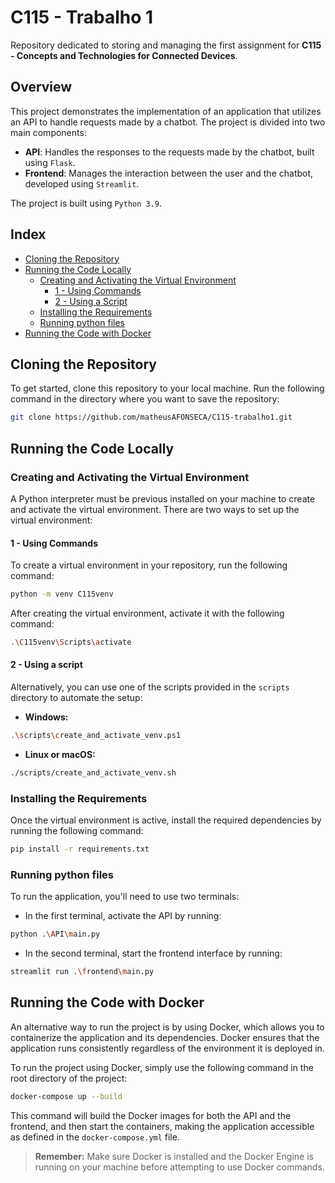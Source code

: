 # C115 - Trabalho 1

Repository dedicated to storing and managing the first assignment for **C115 - Concepts and Technologies for Connected Devices**.

## Overview

This project demonstrates the implementation of an application that utilizes an API to handle requests made by a chatbot. The project is divided into two main components:

- **API**: Handles the responses to the requests made by the chatbot, built using `Flask`.
- **Frontend**: Manages the interaction between the user and the chatbot, developed using `Streamlit`.

The project is built using `Python 3.9`.

## Index
- [Cloning the Repository](#cloning-the-repository)
- [Running the Code Locally](#running-the-code-locally)
  - [Creating and Activating the Virtual Environment](#creating-and-activating-the-virtual-environment)
    - [1 - Using Commands](#1---using-commands)
    - [2 - Using a Script](#2---using-a-script)
  - [Installing the Requirements](#installing-the-requirements)
  - [Running python files](#running-python-files)
- [Running the Code with Docker](#running-the-code-with-docker)

## Cloning the Repository

To get started, clone this repository to your local machine. Run the following command in the directory where you want to save the repository:

```bash
git clone https://github.com/matheusAFONSECA/C115-trabalho1.git
```

## Running the Code Locally

### Creating and Activating the Virtual Environment

A Python interpreter must be previous installed on your machine to create and activate the virtual environment. There are two ways to set up the virtual environment:

#### 1 - Using Commands

To create a virtual environment in your repository, run the following command:

```bash
python -m venv C115venv
```

After creating the virtual environment, activate it with the following command:

```bash
.\C115venv\Scripts\activate
```

#### 2 - Using a script

Alternatively, you can use one of the scripts provided in the `scripts` directory to automate the setup:

- **Windows:**

```bash
.\scripts\create_and_activate_venv.ps1
```

- **Linux or macOS:**

```bash
./scripts/create_and_activate_venv.sh
```

### Installing the Requirements

Once the virtual environment is active, install the required dependencies by running the following command:

```bash
pip install -r requirements.txt
```

### Running python files

To run the application, you'll need to use two terminals:

- In the first terminal, activate the API by running:
```bash
python .\API\main.py
```
- In the second terminal, start the frontend interface by running:

```bash
streamlit run .\frontend\main.py
```

## Running the Code with Docker

An alternative way to run the project is by using Docker, which allows you to containerize the application and its dependencies. Docker ensures that the application runs consistently regardless of the environment it is deployed in.

To run the project using Docker, simply use the following command in the root directory of the project:

```bash
docker-compose up --build
```

This command will build the Docker images for both the API and the frontend, and then start the containers, making the application accessible as defined in the `docker-compose.yml` file.

> **Remember:** Make sure Docker is installed and the Docker Engine is running on your machine before attempting to use Docker commands.

